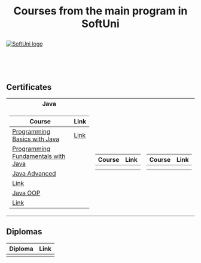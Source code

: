 # <p align="center"> Courses from the main program in SoftUni <p>

<a href="https://softuni.bg/trainings/courses" rel="Courses"> ![SoftUni logo][logo] </a>

[logo]: http://innovationstarterbox.bg/wp-content/uploads/2016/05/Softuni_logo_trasparent.png "Logo Title Text 2"

<br/>
<br/>
<br/>

<h2> Certificates </h2>

<table>

<tr>
  <th> Java </th>
  <th>  </th>
  <th>  </th>
</tr>

<tr>
<td>

| **Course**                                                            | **Link**                                                   |
| --------------------------------------------------------------------- | ---------------------------------------------------------- |
| <a href="https://softuni.bg/trainings/3510/programming-basics-with-java-october-2021" > Programming Basics with Java </a>          | <a href="https://softuni.bg/certificates/details/118532/5a25233a"> Link</a> |
| <a href="https://softuni.bg/trainings/3607/programming-fundamentals-with-java-january-2022">Programming Fundamentals with Java</a> |  |<a href="                                                      "> Link</a> |
| <a href="https://softuni.bg/trainings/3701/java-advanced-may-2022">Java Advanced</a>|   
|<a href="                                                      "> Link</a> |
| <a href="https://softuni.bg/trainings/3702/java-oop-june-2022"> Java OOP </a>| 
|<a href="                                                      "> Link</a> |

</td>
<td>

| **Course**                                                                                  | **Link**                                                                    |
| ------------------------------------------------------------------------------------------- | --------------------------------------------------------------------------- |
|  |  |
|  |  |

</td>

<td>

| **Course**                                                                               | **Link**                                                                    |
| ---------------------------------------------------------------------------------------- | --------------------------------------------------------------------------- |
| | |
| | |

</td>
</tr>

</table>

<h2> Diplomas </h2>

<td>

| **Diploma**      | **Link**                                                                    |
| ---------------- | --------------------------------------------------------------------------- |
|  | |

</td>
